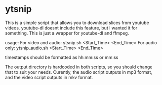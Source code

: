 # ytsnip
This is a simple script that allows you to download slices from youtube videos.
youtube-dl doesnt include this feature, but I wanted it for something.
This is just a wrapper for youtube-dl and ffmpeg.

usage:
   For video and audio:
   ytsnip.sh <URL> <Start_Time> <End_Time> <OUTPUT>
   For audio only:
   ytsnip_audio.sh <URL> <Start_Time> <End_Time> <OUTPUT>

timestamps should be formatted as
   hh:mm:ss or mm:ss



The output directory is hardcoded in both scripts, so you should change that to suit your needs.
Curently, the audio script outputs in mp3 format, and the video script outputs in mkv format.
